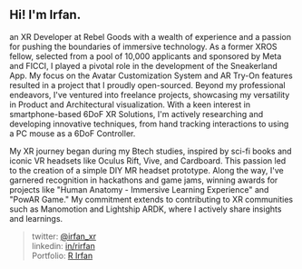 ## Hi! I'm Irfan.

an XR Developer at Rebel Goods with a wealth of experience and a passion for pushing the boundaries of immersive technology. As a former XROS fellow, selected from a pool of 10,000 applicants and sponsored by Meta and FICCI, I played a pivotal role in the development of the Sneakerland App. My focus on the Avatar Customization System and AR Try-On features resulted in a project that I proudly open-sourced. Beyond my professional endeavors, I've ventured into freelance projects, showcasing my versatility in Product and Architectural visualization. With a keen interest in smartphone-based 6DoF XR Solutions, I'm actively researching and developing innovative techniques, from hand tracking interactions to using a PC mouse as a 6DoF Controller.



My XR journey began during my Btech studies, inspired by sci-fi books and iconic VR headsets like Oculus Rift, Vive, and Cardboard. This passion led to the creation of a simple DIY MR headset prototype. Along the way, I've garnered recognition in hackathons and game jams, winning awards for projects like "Human Anatomy - Immersive Learning Experience" and "PowAR Game." My commitment extends to contributing to XR communities such as Manomotion and Lightship ARDK, where I actively share insights and learnings.
 

> twitter: [@irfan_xr](https://twitter.com/irfan_xr)<br/>
> linkedin: [in/rirfan](www.linkedin.com/in/rirfan)<br/>
> Portfolio: [R Irfan](https://r-irfan.github.io/)


<!--
**R-Irfan/R-Irfan** is a ✨ _special_ ✨ repository because its `README.md` (this file) appears on your GitHub profile.

Here are some ideas to get you started:

- 🔭 I’m currently working on ...
- 🌱 I’m currently learning ...
- 👯 I’m looking to collaborate on ...
- 🤔 I’m looking for help with ...
- 💬 Ask me about ...
- 📫 How to reach me: ...
- 😄 Pronouns: ...
- ⚡ Fun fact: ...
-->
